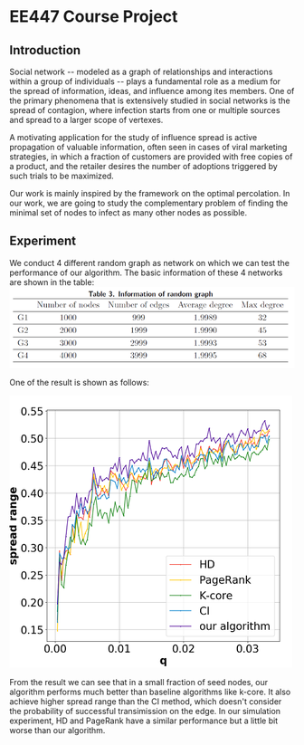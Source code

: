 # EE447 Course Project

## Introduction
Social network -- modeled as a graph of relationships and interactions within a group of individuals -- plays a fundamental role as a medium for the spread of information, ideas, and influence among ites members. One of the primary phenomena that is extensively studied in social networks is the spread of contagion, where infection starts from one or multiple sources and spread to a larger scope of vertexes.

A motivating application for the study of influence spread is active propagation of valuable information, often seen in cases of viral marketing strategies, in which a fraction of customers are provided with free copies of a product, and the retailer desires the number of adoptions triggered by such trials to be maximized.

Our work is mainly inspired by the framework on the optimal percolation. In our work, we are going to study the complementary problem of finding the minimal set of nodes to infect as many other nodes as possible.

## Experiment
We conduct 4 different random graph as network on which we can test the performance of our algorithm. The basic information of these 4 networks are shown in the table:
![](fig/setup.png)


One of the result is shown as follows:

![](fig/demo.png)

From the result we can see that in a small fraction of seed nodes, our algorithm performs much better than baseline algorithms like k-core. It also achieve higher spread range than the CI method, which doesn't consider the probability of successful transimission on the edge. In our simulation experiment, HD and PageRank have a similar performance but a little bit worse than our algorithm.

